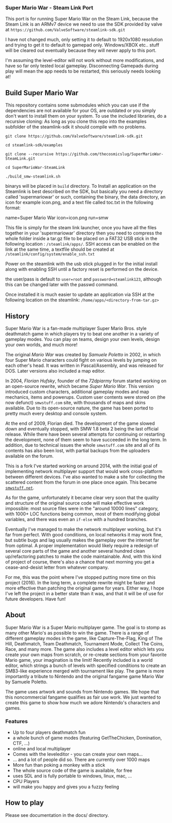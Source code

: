 ### Super Mario War - Steam Link Port

This port is for running Super Mario War on the Steam Link, because the Steam Link is an ARMv7 device we need to use the SDK provided by valve at `https://github.com/ValveSoftware/steamlink-sdk.git`

I have not changed much, only setting it to default to 1920x1080 resolution and trying to get it to default to  gamepad only.
Windows/XBOX etc.. stuff will be cleared out eventually because they will never apply to this port.

I'm assuming the level-editor will not work without more modifications, and have so far only tested local gameplay.
Disconnecting Gamepads during play will mean the app needs to be restarted, this seriously needs looking at!

## Build Super Mario War

This repository contains some submodules which you can use if the dependencies are not available for your OS, are outdated or you simply don't want to install them on your system. To use the included libraries, do a recursive cloning:
As long as you clone this repo into the examples subfolder of the steamlink-sdk it should compile with no problems.

`git clone https://github.com/ValveSoftware/steamlink-sdk.git`

`cd steamlink-sdk/examples`

`git clone --recursive https://github.com/thecosmicslug/SuperMarioWar-SteamLink.git`

`cd SuperMarioWar-SteamLink`

`./build_smw-steamlink.sh`

binarys will be placed in `build` directory. To Install an application on the Steamlink is best described on the SDK, but basically you need a directory called 'supermariowar' or such, containing the binary, the data directory, an icon for example icon.png, and a text file called toc.txt in the following format:

name=Super Mario War
icon=icon.png 
run=smw

This file is simply for the steam link launcher, once you have all the files together in your 'supermariowar' directory then you need to compress the whole folder inside a tar.gz file to be placed on a FAT32 USB stick in the following location : `/steamlink/apps/`.
SSH access can be enabled on the link at the same time, a textfile should be created  at `/steamlink/config/system/enable_ssh.txt`

Power on the steamlink with the usb stick plugged in for the initial install along with enabling SSH until a factory reset is performed on the device.

the user/pass is default to
`user=root` and 
`password=steamlink123`, although this can be changed later with the passwd command.
 
Once installed it is much easier to update an application via SSH at the following location on the steamlink:
`/home/apps/<directory-from-tar.gz>`

## History

Super Mario War is a fan-made multiplayer Super Mario Bros. style deathmatch game in which players try to beat one another in a variety of gameplay modes. You can play on teams, design your own levels, design your own worlds, and much more!

The original *Mario War* was created by *Samuele Poletto* in 2002, in which four Super Mario characters could fight on various levels by jumping on each other's head. It was written in Pascal/Assembly, and was released for DOS. Later versions also included a map editor.

In 2004, *Florian Hufsky*, founder of the *72dpiarmy* forum started working on an open-source rewrite, which became *Super Mario War*. This version introduced custom characters, additional gameplay modes and map mechanics, items and powerups. Custom user contents were stored on (the now defunct) `smwstuff.com` site, with thousands of maps and skins available. Due to its open-source nature, the game has been ported to pretty much every desktop and console system.

At the end of 2009, Florian died. The development of the game slowed down and eventually stopped, with SMW 1.8 beta 2 being the last official release. While there have been several attempts for continuing or restarting the development, none of them seem to have succeeded in the long term. In addition, due to technical issues the whole `smwstuff.com` site and all of its contents has also been lost, with partial backups from the uploaders available on the forum.

This is a fork I've started working on around 2014, with the initial goal of implementing network multiplayer support that would work cross-platform between different devices. I've also wanted to make a site for collecting the scattered content from the forum in one place once again. This became [`smwstuff.net`](http://smwstuff.net).

As for the game, unfortunately it became clear very soon that the quality and structure of the original source code will make effective work impossible: most source files were in the "around 10000 lines" category, with 1000+ LOC functions being common, most of them modifying global variables, and there was even an `if-else` with a hundred branches.

Eventually I've managed to make the network multiplayer working, but it's far from perfect. With good conditions, on local networks it may work fine, but subtle bugs and lag usually makes the gameplay over the internet far from optimal. A proper implementation would likely require a redesign of several core parts of the game and another several hundred clean up/refactoring patches to make the code maintainable. And, with this kind of project of course, there's also a chance that next morning you get a cease-and-desist letter from whatever company.

For me, this was the point where I've stopped putting more time on this project (2016). In the long term, a complete rewrite might be faster and more effective than patching the original game for years. Either way, I hope I've left the project in a better state than it was, and that it will be of use for future developers. Have fun!

## About

Super Mario War is a Super Mario multiplayer game. The goal is to stomp as many other Mario's as possible to win the game. There is a range of different gameplay modes in the game, like Capture-The-Flag, King of The Hill, Deathmatch, Team Deathmatch, Tournament Mode, Collect The Coins, Race, and many more. The game also includes a level editor which lets you create your own maps from scratch, or re-create sections from your favorite Mario game, your imagination is the limit! Recently included is a world editor, which strings a bunch of levels with specified conditions to create an SMB3-like experience merged with tournament like play. The game is more importantly a tribute to Nintendo and the original fangame game Mario War by Samuele Poletto.

The game uses artwork and sounds from Nintendo games. We hope that this noncommercial fangame qualifies as fair use work. We just wanted to create this game to show how much we adore Nintendo's characters and games.

### Features

- Up to four players deathmatch fun
- a whole bunch of game modes (featuring GetTheChicken, Domination, CTF, ...)
- online and local multiplayer
- Comes with the leveleditor - you can create your own maps...
- ... and a lot of people did so. There are currently over 1000 maps
- More fun than poking a monkey with a stick
- The whole source code of the game is available, for free
- uses SDL and is fully portable to windows, linux, mac, ...
- CPU Players
- will make you happy and gives you a fuzzy feeling

## How to play

Please see documentation in the docs/ directory.
